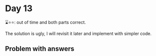 # Day 13

⌛⭐⭐: out of time and both parts correct.

The solution is ugly, I will revisit it later and implement with simpler code.

## Problem with answers

```text

```
